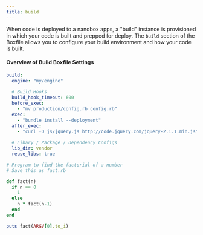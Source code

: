 ```yaml
---
title: build
---
```


When code is deployed to a nanobox apps, a "build" instance is provisioned in which your code is built and prepped for deploy. The `build` section of the Boxfile allows you to configure your build environment and how your code is built.

#### Overview of Build Boxfile Settings

```yaml
build:
  engine: "my/engine"
   
  # Build Hooks
  build_hook_timeout: 600
  before_exec:
    - "mv production/config.rb config.rb"
  exec:
    - "bundle install --deployment"
  after_exec:
    - "curl -O js/jquery.js http://code.jquery.com/jquery-2.1.1.min.js"
   
  # Libary / Package / Dependency Configs
  lib_dir: vendor
  reuse_libs: true
```

```ruby
# Program to find the factorial of a number
# Save this as fact.rb

def fact(n)
  if n == 0
    1
  else
    n * fact(n-1)
  end
end

puts fact(ARGV[0].to_i)
```
